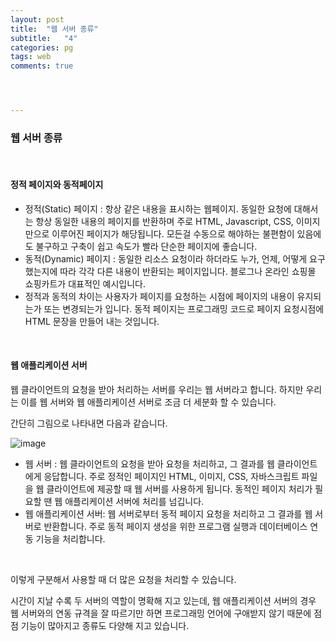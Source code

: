 ```yaml
---
layout: post
title:  "웹 서버 종류"
subtitle:   "4"
categories: pg
tags: web
comments: true




---
```




### 웹 서버 종류

<br/>

#### 정적 페이지와 동적페이지

- 정적(Static) 페이지 : 항상 같은 내용을 표시하는 웹페이지. 동일한 요청에 대해서는 항상 동일한 내용의 페이지를 반환하며 주로 HTML, Javascript, CSS, 이미지만으로 이루어진 페이지가 해당됩니다. 모든걸 수동으로 해야하는 불편함이 있음에도 불구하고 구축이 쉽고 속도가 빨라 단순한 페이지에 좋습니다. 
- 동적(Dynamic) 페이지 : 동일한 리소스 요청이라 하더라도 누가, 언제, 어떻게 요구했는지에 따라 각각 다른 내용이 반환되는 페이지입니다. 블로그나 온라인 쇼핑몰 쇼핑카트가 대표적인 예시입니다.
- 정적과 동적의 차이는 사용자가 페이지를 요청하는 시점에 페이지의 내용이 유지되는가 또는 변경되는가 입니다. 동적 페이지는 프로그래밍 코드로 페이지 요청시점에 HTML 문장을 만들어 내는 것입니다.

<br/>

#### 웹 애플리케이션 서버

웹 클라이언트의 요청을 받아 처리하는 서버를 우리는 웹 서버라고 합니다. 하지만 우리는 이를 웹 서버와 웹 애플리케이션 서버로 조금 더 세분화 할 수 있습니다. 

간단히 그림으로 나타내면 다음과 같습니다.

![image](/Users/yeoyoung/Documents/assets/img/server.jpg)



- 웹 서버 : 웹 클라이언트의 요청을 받아 요청을 처리하고, 그 결과를 웹 클라이언트에게 응답합니다. 주로 정적인 페이지인 HTML, 이미지, CSS, 자바스크립트 파일을 웹 클라이언트에 제공할 때 웹 서버를 사용하게 됩니다. 동적인 페이지 처리가 필요할 땐 웹 애플리케이션 서버에 처리를 넘깁니다. 
- 웹 애플리케이션 서버: 웹 서버로부터 동적 페이지 요청을 처리하고 그 결과를 웹 서버로 반환합니다. 주로 동적 페이지 생성을 위한 프로그램 실행과 데이터베이스 연동 기능을 처리합니다.

<br/>

이렇게 구분해서 사용할 때 더 많은 요청을 처리할 수 있습니다. 

시간이 지날 수록 두 서버의 역할이 명확해 지고 있는데, 웹 애플리케이션 서버의 경우 웹 서버와의 연동 규격을 잘 따르기만 하면 프로그래밍 언어에 구애받지 않기 때문에 점점 기능이 많아지고 종류도 다양해 지고 있습니다.